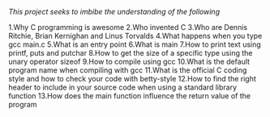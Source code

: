 *This project seeks to imbibe the understanding of the following*

1.Why C programming is awesome
2.Who invented C
3.Who are Dennis Ritchie, Brian Kernighan and Linus Torvalds
4.What happens when you type gcc main.c
5.What is an entry point
6.What is main
7.How to print text using printf, puts and putchar
8.How to get the size of a specific type using the unary operator sizeof
9.How to compile using gcc
10.What is the default program name when compiling with gcc
11.What is the official C coding style and how to check your code with betty-style
12.How to find the right header to include in your source code when using a standard library function
13.How does the main function influence the return value of the program
